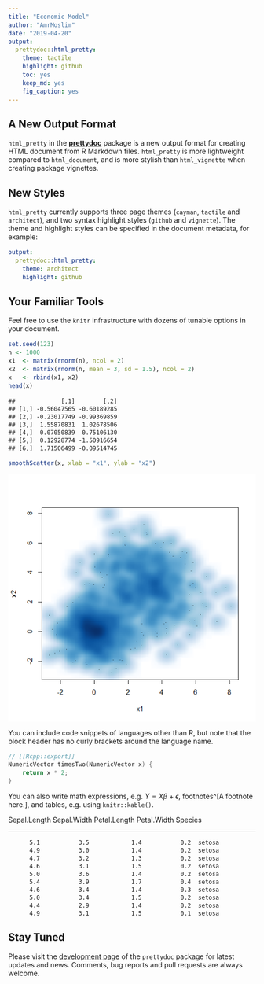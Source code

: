 ```yaml
---
title: "Economic Model"
author: "AmrMoslim"
date: "2019-04-20"
output:
  prettydoc::html_pretty:
    theme: tactile
    highlight: github
    toc: yes
    keep_md: yes
    fig_caption: yes
---
```


## A New Output Format

`html_pretty` in the [**prettydoc**](http://github.com/yixuan/prettydoc/)
package is a new output format for creating HTML document from R Markdown files.
`html_pretty` is more lightweight compared to `html_document`, and is more
stylish than `html_vignette` when creating package vignettes.

## New Styles

`html_pretty` currently supports three page themes (`cayman`, `tactile` and
`architect`), and two syntax highlight styles (`github` and `vignette`).
The theme and highlight styles can be specified in the document metadata,
for example:

```yaml
output:
  prettydoc::html_pretty:
    theme: architect
    highlight: github
```

## Your Familiar Tools

Feel free to use the `knitr` infrastructure with dozens of tunable options in
your document.


```r
set.seed(123)
n <- 1000
x1  <- matrix(rnorm(n), ncol = 2)
x2  <- matrix(rnorm(n, mean = 3, sd = 1.5), ncol = 2)
x   <- rbind(x1, x2)
head(x)
```

```
##             [,1]        [,2]
## [1,] -0.56047565 -0.60189285
## [2,] -0.23017749 -0.99369859
## [3,]  1.55870831  1.02678506
## [4,]  0.07050839  0.75106130
## [5,]  0.12928774 -1.50916654
## [6,]  1.71506499 -0.09514745
```

```r
smoothScatter(x, xlab = "x1", ylab = "x2")
```

<img src="Economic_Model_files/figure-html/unnamed-chunk-1-1.png" style="display: block; margin: auto;" />

You can include code snippets of languages other than R, but note that
the block header has no curly brackets around the language name.

```cpp
// [[Rcpp::export]]
NumericVector timesTwo(NumericVector x) {
    return x * 2;
}
```

You can also write math expressions, e.g. $Y = X\beta + \epsilon$,
footnotes^[A footnote here.], and tables, e.g. using `knitr::kable()`.


 Sepal.Length   Sepal.Width   Petal.Length   Petal.Width  Species 
-------------  ------------  -------------  ------------  --------
          5.1           3.5            1.4           0.2  setosa  
          4.9           3.0            1.4           0.2  setosa  
          4.7           3.2            1.3           0.2  setosa  
          4.6           3.1            1.5           0.2  setosa  
          5.0           3.6            1.4           0.2  setosa  
          5.4           3.9            1.7           0.4  setosa  
          4.6           3.4            1.4           0.3  setosa  
          5.0           3.4            1.5           0.2  setosa  
          4.4           2.9            1.4           0.2  setosa  
          4.9           3.1            1.5           0.1  setosa  

## Stay Tuned

Please visit the [development page](http://github.com/yixuan/prettydoc/) of the 
`prettydoc` package for latest updates and news. Comments, bug reports and
pull requests are always welcome.

